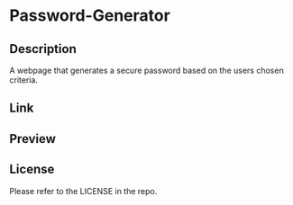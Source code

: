 # Password-Generator
## Description
A webpage that generates a secure password based on the users chosen criteria. 
## Link
## Preview
## License
Please refer to the LICENSE in the repo.

